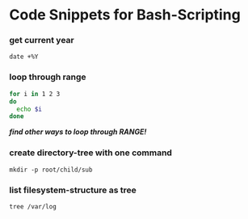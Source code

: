 # Code Snippets for Bash-Scripting

### get current year
`date +%Y`

### loop through range
```bash
for i in 1 2 3 
do
  echo $i
done
```
***find other ways to loop through RANGE!***

### create directory-tree with one command
`mkdir -p root/child/sub`

### list filesystem-structure as tree
`tree /var/log`




